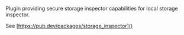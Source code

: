 Plugin providing secure storage inspector capabilities for local storage inspector.

See [https://pub.dev/packages/storage_inspector]()
